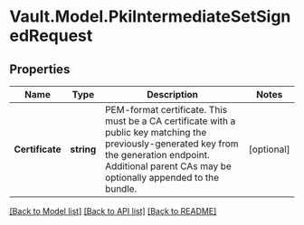 # Vault.Model.PkiIntermediateSetSignedRequest

## Properties

Name | Type | Description | Notes
------------ | ------------- | ------------- | -------------
**Certificate** | **string** | PEM-format certificate. This must be a CA certificate with a public key matching the previously-generated key from the generation endpoint. Additional parent CAs may be optionally appended to the bundle. | [optional] 

[[Back to Model list]](../README.md#documentation-for-models) [[Back to API list]](../README.md#documentation-for-api-endpoints) [[Back to README]](../README.md)

